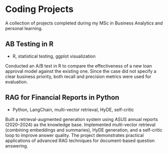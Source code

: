 # Coding Projects

A collection of projects completed during my MSc in Business Analytics and personal learning.

## AB Testing in R
- R, statistical testing, ggplot visualization  

Conducted an A/B test in R to compare the effectiveness of a new loan approval model against the existing one. Since the case did not specify a clear business priority, both recall and precision metrics were used for evaluation.  

## RAG for Financial Reports in Python
- Python, LangChain, multi-vector retrieval, HyDE, self-critic  

Built a retrieval-augmented generation system using ASUS annual reports (2020–2024) as the knowledge base. Implemented multi-vector retrieval (combining embeddings and summaries), HyDE generation, and a self-critic loop to improve answer quality. The project demonstrates practical applications of advanced RAG techniques for document-based question answering.  


